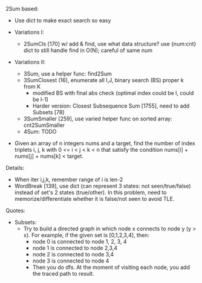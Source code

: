 2Sum based:
- Use dict to make exact search so easy
- Variations I:
  - 2SumCls [170] w/ add & find, use what data structure? use {num:cnt} dict to still handle find in O(N); careful of same num
- Variations II:
  - 3Sum, use a helper func: find2Sum 
  - 3SumClosest (16), enumerate all I,J, binary search (BS) proper k from K
    - modified BS with final abs check (optimal index could be l, could be l-1)
    - Harder version: Closest Subsequence Sum [1755], need to add Subsets [78]
  - 3SumSmaller [259], use varied helper func on sorted array: cnt2SumSmaller
  - 4Sum: TODO

- Given an array of n integers nums and a target, find the number of index triplets i, j, k with 0 <= i < j < k < n that satisfy the condition nums[i] + nums[j] + nums[k] < target.


Details: 
- When iter i,j,k, remember range of i is len-2
- WordBreak [139], use dict (can represent 3 states: not seen/true/false) instead of set's 2 states (true/other). In this problem, need to memorize/differentiate whether it is false/not seen to avoid TLE. 

Quotes:
- Subsets:
  - Try to build a directed graph in which node x connects to node y (y > x). For example, if the given set is [0,1,2,3,4], then:
    - node 0 is connected to node 1, 2, 3, 4
    - node 1 is connected to node 2,3,4
    - node 2 is connected to node 3,4
    - node 3 is connected to node 4
    - Then you do dfs. At the moment of visiting each node, you add the traced path to result.